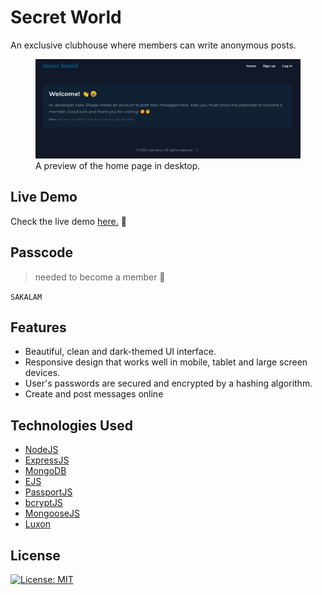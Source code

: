 # Secret World

An exclusive clubhouse where members can write anonymous posts.

<figure>
    <img src="secret-world_desktop.PNG"
         alt="Secret world app preview">
    <figcaption>A preview of the home page in desktop.</figcaption>
</figure>

## Live Demo

Check the live demo [here.](https://secret-world-production.up.railway.app/) 🧐

## Passcode

> needed to become a member 🔑

`SAKALAM`

## Features

- Beautiful, clean and dark-themed UI interface.
- Responsive design that works well in mobile, tablet and large screen devices.
- User's passwords are secured and encrypted by a hashing algorithm.
- Create and post messages online

## Technologies Used

- [NodeJS](https://nodejs.org/en)
- [ExpressJS](https://expressjs.com/)
- [MongoDB](https://www.mongodb.com/)
- [EJS](https://ejs.co/)
- [PassportJS](https://www.passportjs.org/)
- [bcryptJS](https://www.npmjs.com/package/bcryptjs)
- [MongooseJS](https://mongoosejs.com/)
- [Luxon](https://www.npmjs.com/package/luxon)

## License

[![License: MIT](https://img.shields.io/badge/License-MIT-yellow.svg)](https://github.com/naknamu/secret-world/blob/main/LICENSE)
